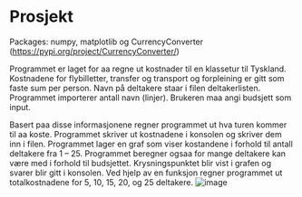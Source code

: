 # Prosjekt

Packages: numpy, matplotlib og CurrencyConverter (https://pypi.org/project/CurrencyConverter/)

Programmet er laget for aa regne ut kostnader til en klassetur til Tyskland. Kostnadene for flybilletter, transfer og transport og forpleining er gitt som faste sum per person.
Navn på deltakere staar i filen deltakerlisten. Programmet importerer antall navn (linjer).
Brukeren maa angi budsjett som input.

Basert paa disse informasjonene regner programmet ut hva turen kommer til aa koste. 
Programmet skriver ut kostnadene i konsolen og skriver dem inn i filen. 
Programmet lager en graf som viser kostandene i forhold til antall deltakere fra 1 – 25. Programmet beregner ogsaa for mange deltakere kan være med i forhold til budsjettet. Krysningspunktet blir vist i grafen og svarer blir gitt i konsolen.
Ved hjelp av en funksjon regner programmet ut totalkostnadene for 5, 10, 15, 20, og 25 deltakere. 
![image](https://github.com/user-attachments/assets/6cb638a6-a18b-429e-b0e4-2f796696febb)
